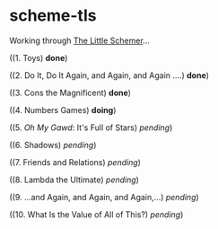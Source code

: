 # scheme-tls
Working through [The Little Schemer](https://mitpress.mit.edu/books/little-schemer "The Little Schemer")...

((1. Toys) __done__)

((2. Do It, Do It Again, and Again, and Again ....) __done__)

((3. Cons the Magnificent) __done__)

((4. Numbers Games) __doing__)

((5. *Oh My Gawd*: It's Full of Stars) _pending_)

((6. Shadows) _pending_)

((7. Friends and Relations) _pending_)

((8. Lambda the Ultimate) _pending_)

((9. ...and Again, and Again, and Again,...) _pending_)

((10. What Is the Value of All of This?) _pending_)
